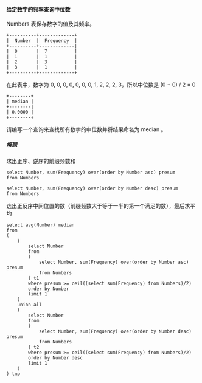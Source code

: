
#### 给定数字的频率查询中位数

Numbers 表保存数字的值及其频率。

```text
+----------+-------------+
|  Number  |  Frequency  |
+----------+-------------|
|  0       |  7          |
|  1       |  1          |
|  2       |  3          |
|  3       |  1          |
+----------+-------------+
```


在此表中，数字为 0, 0, 0, 0, 0, 0, 0, 1, 2, 2, 2, 3，所以中位数是 (0 + 0) / 2 = 0

```text
+--------+
| median |
+--------|
| 0.0000 |
+--------+
```
请编写一个查询来查找所有数字的中位数并将结果命名为 median 。

##### 解题

求出正序、逆序的前缀频数和

```text
select Number, sum(Frequency) over(order by Number asc) presum
from Numbers

select Number, sum(Frequency) over(order by Number desc) presum
from Numbers
```
选出正反序中间位置的数（前缀频数大于等于一半的第一个满足的数），最后求平均

```roomsql
select avg(Number) median
from
(
    (
        select Number
        from
        (
            select Number, sum(Frequency) over(order by Number asc) presum
            from Numbers
        ) t1
        where presum >= ceil((select sum(Frequency) from Numbers)/2)
        order by Number
        limit 1
    )
    union all
    (
        select Number
        from
        (
            select Number, sum(Frequency) over(order by Number desc) presum
            from Numbers
        ) t2
        where presum >= ceil((select sum(Frequency) from Numbers)/2)
        order by Number desc
        limit 1
    )
) tmp
```